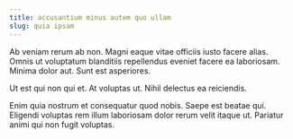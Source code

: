 ```yaml
---
title: accusantium minus autem quo ullam
slug: quia ipsam
---
```


Ab veniam rerum ab non. Magni eaque vitae officiis iusto facere alias. Omnis ut voluptatum blanditiis repellendus eveniet facere ea laboriosam. Minima dolor aut. Sunt est asperiores.

Ut est qui non qui et. At voluptas ut. Nihil delectus ea reiciendis.

Enim quia nostrum et consequatur quod nobis. Saepe est beatae qui. Eligendi voluptas rem illum laboriosam dolor rerum velit itaque ut. Pariatur animi qui non fugit voluptas.
